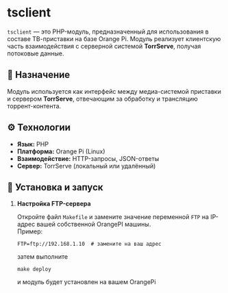 # tsclient

`tsclient` — это PHP-модуль, предназначенный для использования в составе ТВ-приставки на базе Orange Pi. Модуль реализует клиентскую часть взаимодействия с серверной системой **TorrServe**, получая потоковые данные.

## 📌 Назначение

Модуль используется как интерфейс между медиа-системой приставки и сервером **TorrServe**, отвечающим за обработку и трансляцию торрент-контента.

## ⚙️ Технологии

- **Язык:** PHP
- **Платформа:** Orange Pi (Linux)
- **Взаимодействие:** HTTP-запросы, JSON-ответы
- **Сервер:** TorrServe (локальный или удалённый)


## 🧰 Установка и запуск

1. **Настройка FTP-сервера**

   Откройте файл `Makefile` и замените значение переменной `FTP` на IP-адрес вашей собственной OrangePI машины.  
   Пример:
   ```make
   FTP=ftp://192.168.1.10  # замените на ваш адрес
     ```
   затем выполните
   ```
   make deploy
   ```
   и модуль будет установлен на вашем OrangePi
